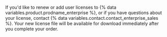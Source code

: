 If you'd like to renew or add user licenses to {% data variables.product.prodname_enterprise %}, or if you have questions about your license, contact {% data variables.contact.contact_enterprise_sales %}. Your new license file will be available for download immediately after you complete your order.
